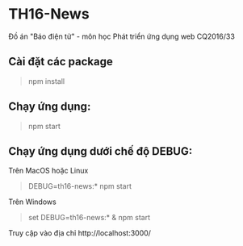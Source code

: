 # TH16-News
Đồ án "Báo điện tử" - môn học Phát triển ứng dụng web CQ2016/33

## Cài đặt các package
> npm install

## Chạy ứng dụng:
> npm start

## Chạy ứng dụng dưới chế độ DEBUG:

Trên MacOS hoặc Linux
> DEBUG=th16-news:* npm start

Trên Windows
> set DEBUG=th16-news:* & npm start

Truy cập vào địa chỉ http://localhost:3000/
